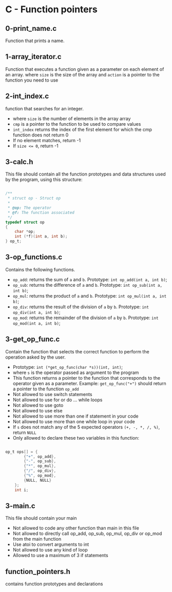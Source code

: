 # C - Function pointers
## 0-print_name.c
Function that prints a name.
## 1-array_iterator.c
Function that executes a function given as a parameter on each element of an array.
where `size` is the size of the array
and `action` is a pointer to the function you need to use
## 2-int_index.c
function that searches for an integer.
* where `size` is the number of elements in the array array
* `cmp` is a pointer to the function to be used to compare values
* `int_index` returns the index of the first element for which the cmp function does not return 0
* If no element matches, return -1
* If `size <= 0`, return -1
## 3-calc.h
This file should contain all the function prototypes and data structures used by the program, using this structure:
```c

/**
 * struct op - Struct op
 *
 * @op: The operator
 * @f: The function associated
 */
typedef struct op
{
    char *op;
    int (*f)(int a, int b);
} op_t;

```
## 3-op_functions.c
Contains the following functions.
* `op_add`: returns the sum of `a` and `b`. Prototype: `int op_add(int a, int b)`;
* `op_sub`: returns the difference of `a` and `b`. Prototype: `int op_sub(int a, int b)`;
* `op_mul`: returns the product of `a` and `b`. Prototype: `int op_mul(int a, int b)`;
* `op_div`: returns the result of the division of `a` by `b`. Prototype: `int op_div(int a, int b)`;
* `op_mod`: returns the remainder of the division of `a` by `b`. Prototype: `int op_mod(int a, int b)`;
## 3-get_op_func.c
Contain the function that selects the correct function to perform the operation asked by the user.

* Prototype: `int (*get_op_func(char *s))(int, int)`;
* where `s` is the operator passed as argument to the program
* This function returns a pointer to the function that corresponds to the operator given as a parameter. Example: `get_op_func("+")` should return a pointer to the function `op_add`
* Not allowed to use switch statements
* Not allowed to use for or do ... while loops
* Not allowed to use goto
* Not allowed to use else
* Not allowed to use more than one if statement in your code
* Not allowed to use more than one while loop in your code
* If `s` does not match any of the 5 expected operators `(+, -, *, /, %)`, return `NULL`
* Only allowed to declare these two variables in this function:

```c

op_t ops[] = {
        {"+", op_add},
        {"-", op_sub},
        {"*", op_mul},
        {"/", op_div},
        {"%", op_mod},
        {NULL, NULL}
    };
    int i;

 ```
## 3-main.c
This file should contain your main

* Not allowed to code any other function than main in this file
* Not allowed to directly call op_add, op_sub, op_mul, op_div or op_mod from the main function
* Use atoi to convert arguments to int
* Not allowed to use any kind of loop
* Allowed to use a maximum of 3 if statements

## function_pointers.h
contains function prototypes and declarations
